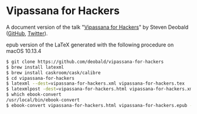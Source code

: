 # Vipassana for Hackers

A document version of the talk "[Vipassana for Hackers](https://www.youtube.com/watch?v=1BWYqHbF00c)" by Steven Deobald ([GitHub](https://github.com/deobald), [Twitter](https://twitter.com/deobald)).

epub version of the LaTeX generated with the following procedure on macOS 10.13.4

```sh
$ git clone https://github.com/deobald/vipassana-for-hackers
$ brew install latexml
$ brew install caskroom/cask/calibre
$ cd vipassana-for-hackers
$ latexml --dest=vipassana-for-hackers.xml vipassana-for-hackers.tex
$ latexmlpost -dest=vipassana-for-hackers.html vipassana-for-hackers.xml
$ which ebook-convert
/usr/local/bin/ebook-convert
$ ebook-convert vipassana-for-hackers.html vipassana-for-hackers.epub --language en --output-profile=kindle --authors="Steven Deobald" --title="Vipassana for Hackers"
```
